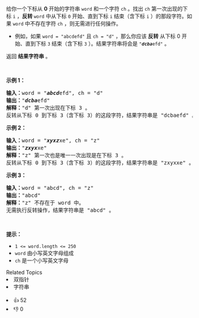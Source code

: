 <p>给你一个下标从 <strong>0</strong> 开始的字符串 <code>word</code> 和一个字符 <code>ch</code> 。找出 <code>ch</code> 第一次出现的下标 <code>i</code> ，<strong>反转 </strong><code>word</code> 中从下标 <code>0</code> 开始、直到下标 <code>i</code> 结束（含下标 <code>i</code> ）的那段字符。如果 <code>word</code> 中不存在字符 <code>ch</code> ，则无需进行任何操作。</p>

<ul>
	<li>例如，如果 <code>word = "abcdefd"</code> 且 <code>ch = "d"</code> ，那么你应该 <strong>反转</strong> 从下标 0 开始、直到下标 <code>3</code> 结束（含下标 <code>3</code> ）。结果字符串将会是 <code>"<em><strong>dcba</strong></em>efd"</code> 。</li>
</ul>

<p>返回 <strong>结果字符串</strong> 。</p>

<p>&nbsp;</p>

<p><strong>示例 1：</strong></p>

<pre><strong>输入：</strong>word = "<em><strong>abcd</strong></em>efd", ch = "d"
<strong>输出：</strong>"<em><strong>dcba</strong></em>efd"
<strong>解释：</strong>"d" 第一次出现在下标 3 。 
反转从下标 0 到下标 3（含下标 3）的这段字符，结果字符串是 "dcbaefd" 。
</pre>

<p><strong>示例 2：</strong></p>

<pre><strong>输入：</strong>word = "<em><strong>xyxz</strong></em>xe", ch = "z"
<strong>输出：</strong>"<em><strong>zxyx</strong></em>xe"
<strong>解释：</strong>"z" 第一次也是唯一一次出现是在下标 3 。
反转从下标 0 到下标 3（含下标 3）的这段字符，结果字符串是 "zxyxxe" 。
</pre>

<p><strong>示例 3：</strong></p>

<pre><strong>输入：</strong>word = "abcd", ch = "z"
<strong>输出：</strong>"abcd"
<strong>解释：</strong>"z" 不存在于 word 中。
无需执行反转操作，结果字符串是 "abcd" 。
</pre>

<p>&nbsp;</p>

<p><strong>提示：</strong></p>

<ul>
	<li><code>1 &lt;= word.length &lt;= 250</code></li>
	<li><code>word</code> 由小写英文字母组成</li>
	<li><code>ch</code> 是一个小写英文字母</li>
</ul>
<div><div>Related Topics</div><div><li>双指针</li><li>字符串</li></div></div><br><div><li>👍 52</li><li>👎 0</li></div>